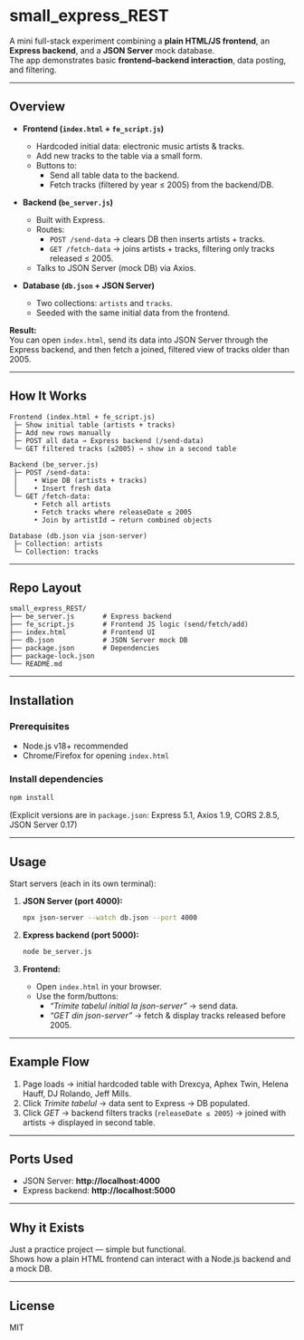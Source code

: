 # small_express_REST

A mini full-stack experiment combining a **plain HTML/JS frontend**, an **Express backend**, and a **JSON Server** mock database.  
The app demonstrates basic **frontend–backend interaction**, data posting, and filtering.

---

## Overview

- **Frontend (`index.html` + `fe_script.js`)**
  - Hardcoded initial data: electronic music artists & tracks.
  - Add new tracks to the table via a small form.
  - Buttons to:
    - Send all table data to the backend.
    - Fetch tracks (filtered by year ≤ 2005) from the backend/DB.

- **Backend (`be_server.js`)**
  - Built with Express.
  - Routes:
    - `POST /send-data` → clears DB then inserts artists + tracks.
    - `GET /fetch-data` → joins artists + tracks, filtering only tracks released ≤ 2005.
  - Talks to JSON Server (mock DB) via Axios.

- **Database (`db.json` + JSON Server)**
  - Two collections: `artists` and `tracks`.
  - Seeded with the same initial data from the frontend.

**Result:**  
You can open `index.html`, send its data into JSON Server through the Express backend, and then fetch a joined, filtered view of tracks older than 2005.

---

## How It Works

```
Frontend (index.html + fe_script.js)
 ├─ Show initial table (artists + tracks)
 ├─ Add new rows manually
 ├─ POST all data → Express backend (/send-data)
 └─ GET filtered tracks (≤2005) → show in a second table

Backend (be_server.js)
 ├─ POST /send-data: 
 │    • Wipe DB (artists + tracks)
 │    • Insert fresh data
 └─ GET /fetch-data:
      • Fetch all artists
      • Fetch tracks where releaseDate ≤ 2005
      • Join by artistId → return combined objects

Database (db.json via json-server)
 ├─ Collection: artists
 └─ Collection: tracks
```

---

## Repo Layout

```
small_express_REST/
├── be_server.js       # Express backend
├── fe_script.js       # Frontend JS logic (send/fetch/add)
├── index.html         # Frontend UI
├── db.json            # JSON Server mock DB
├── package.json       # Dependencies
├── package-lock.json
└── README.md
```

---

## Installation

### Prerequisites
- Node.js v18+ recommended
- Chrome/Firefox for opening `index.html`

### Install dependencies
```bash
npm install
```

(Explicit versions are in `package.json`: Express 5.1, Axios 1.9, CORS 2.8.5, JSON Server 0.17)

---

## Usage

Start servers (each in its own terminal):

1. **JSON Server (port 4000):**
   ```bash
   npx json-server --watch db.json --port 4000
   ```

2. **Express backend (port 5000):**
   ```bash
   node be_server.js
   ```

3. **Frontend:**
   - Open `index.html` in your browser.
   - Use the form/buttons:
     - *“Trimite tabelul initial la json-server”* → send data.
     - *“GET din json-server”* → fetch & display tracks released before 2005.

---

## Example Flow

1. Page loads → initial hardcoded table with Drexcya, Aphex Twin, Helena Hauff, DJ Rolando, Jeff Mills.
2. Click *Trimite tabelul* → data sent to Express → DB populated.
3. Click *GET* → backend filters tracks (`releaseDate ≤ 2005`) → joined with artists → displayed in second table.

---

## Ports Used

- JSON Server: **http://localhost:4000**
- Express backend: **http://localhost:5000**

---

## Why it Exists

Just a practice project — simple but functional.  
Shows how a plain HTML frontend can interact with a Node.js backend and a mock DB.  

---

## License

MIT
